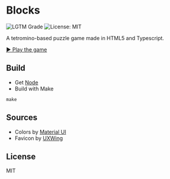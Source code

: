 # Blocks

![LGTM Grade](https://img.shields.io/lgtm/grade/javascript/github/VeryBadFrags/blocks)
![License: MIT](https://img.shields.io/badge/license-MIT-green)

A tetromino-based puzzle game made in HTML5 and Typescript.

[▶️ Play the game](https://blocks.verybadfrags.com/)

## Build

* Get [Node](https://nodejs.org/)
* Build with Make
```shell
make
```

## Sources

- Colors by [Material UI](https://www.materialui.co/colors)
- Favicon by [UXWing](https://uxwing.com/)

## License

MIT
